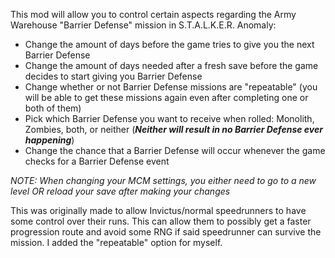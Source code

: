 This mod will allow you to control certain aspects regarding the Army Warehouse "Barrier Defense" mission in S.T.A.L.K.E.R. Anomaly:
- Change the amount of days before the game tries to give you the next Barrier Defense
- Change the amount of days needed after a fresh save before the game decides to start giving you Barrier Defense
- Change whether or not Barrier Defense missions are "repeatable" (you will be able to get these missions again even after completing one or both of them)
- Pick which Barrier Defense you want to receive when rolled: Monolith, Zombies, both, or neither (_**Neither will result in no Barrier Defense ever happening**_)
- Change the chance that a Barrier Defense will occur whenever the game checks for a Barrier Defense event

*NOTE: When changing your MCM settings, you either need to go to a new level OR reload your save after making your changes*

This was originally made to allow Invictus/normal speedrunners to have some control over their runs. This can allow them to possibly get a faster progression route and avoid some RNG if said speedrunner can survive the mission. I added the "repeatable" option for myself. 
